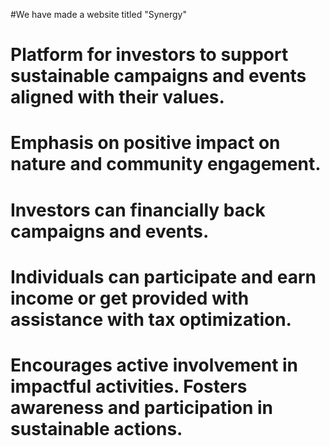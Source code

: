 #We have made a website titled "Synergy"

# Platform for investors to support sustainable campaigns and events aligned with their values.
# Emphasis on positive impact on nature and community engagement.
# Investors can financially back campaigns and events.
# Individuals can participate and earn income or get provided with assistance with tax optimization.
# Encourages active involvement in impactful activities. Fosters awareness and participation in sustainable actions.
